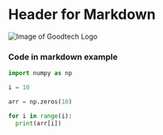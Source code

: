 # Header for Markdown

![Image of Goodtech Logo](https://www.norwep.com/partners/goodtech-as/_/image/924f9853-a101-4a7c-a9d8-397debca3bee:92c33c9baf60eb83ebc726f210ca74dff6d16b4d/width-340/goodtech-logo-black-01(3).jpg)



### Code in markdown example

``` python
import numpy as np

i = 10

arr = np.zeros(10)

for i in range(i):
  print(arr[i])

```
